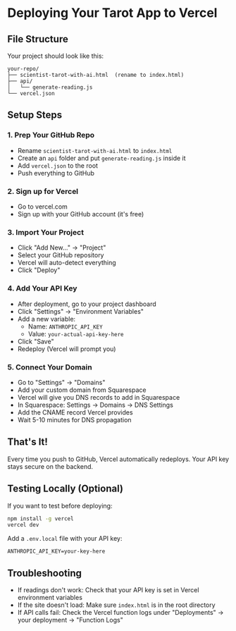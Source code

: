 # Deploying Your Tarot App to Vercel

## File Structure
Your project should look like this:
```
your-repo/
├── scientist-tarot-with-ai.html  (rename to index.html)
├── api/
│   └── generate-reading.js
└── vercel.json
```

## Setup Steps

### 1. Prep Your GitHub Repo
- Rename `scientist-tarot-with-ai.html` to `index.html`
- Create an `api` folder and put `generate-reading.js` inside it
- Add `vercel.json` to the root
- Push everything to GitHub

### 2. Sign up for Vercel
- Go to vercel.com
- Sign up with your GitHub account (it's free)

### 3. Import Your Project
- Click "Add New..." → "Project"
- Select your GitHub repository
- Vercel will auto-detect everything
- Click "Deploy"

### 4. Add Your API Key
- After deployment, go to your project dashboard
- Click "Settings" → "Environment Variables"
- Add a new variable:
  - Name: `ANTHROPIC_API_KEY`
  - Value: `your-actual-api-key-here`
- Click "Save"
- Redeploy (Vercel will prompt you)

### 5. Connect Your Domain
- Go to "Settings" → "Domains"
- Add your custom domain from Squarespace
- Vercel will give you DNS records to add in Squarespace
- In Squarespace: Settings → Domains → DNS Settings
- Add the CNAME record Vercel provides
- Wait 5-10 minutes for DNS propagation

## That's It!

Every time you push to GitHub, Vercel automatically redeploys. Your API key stays secure on the backend.

## Testing Locally (Optional)
If you want to test before deploying:
```bash
npm install -g vercel
vercel dev
```
Add a `.env.local` file with your API key:
```
ANTHROPIC_API_KEY=your-key-here
```

## Troubleshooting
- If readings don't work: Check that your API key is set in Vercel environment variables
- If the site doesn't load: Make sure `index.html` is in the root directory
- If API calls fail: Check the Vercel function logs under "Deployments" → your deployment → "Function Logs"
